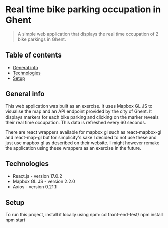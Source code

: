 # Real time bike parking occupation in Ghent
> A simple web application that displays the real time occupation of 2 bike parkings in Ghent.

## Table of contents
* [General info](#general-info)
* [Technologies](#technologies)
* [Setup](#setup)

## General info
This web application was built as an exercise. It uses Mapbox GL JS to visualise the map and an API endpoint provided by the city of Ghent. It displays markers for each bike parking and clicking on the marker reveals their real time occupation. This data is refreshed every 60 seconds.

There are react wrappers available for mapbox gl such as react-mapbox-gl and react-map-gl but for simplicity's sake I decided to not use these and just use mapbox gl as described on their website. I might however remake the application using these wrappers as an exercise in the future.

## Technologies
* React.js - version 17.0.2
* Mapbox GL JS - version 2.2.0
* Axios - version 0.21.1

## Setup
To run this project, install it locally using npm:
cd front-end-test/
npm install
npm start
